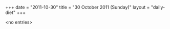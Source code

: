 +++
date = "2011-10-30"
title = "30 October 2011 (Sunday)"
layout = "daily-diet"
+++


\<no entries\>

